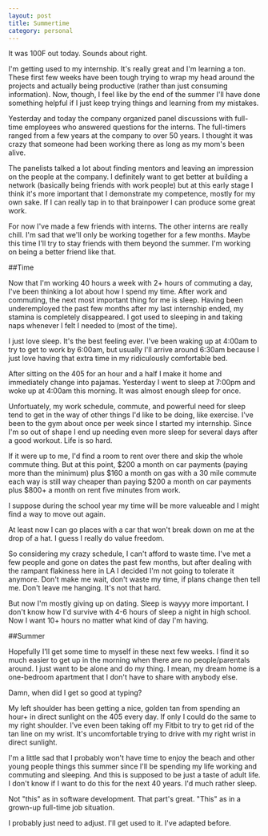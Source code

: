 ```yaml
---
layout: post
title: Summertime
category: personal
---
```


It was 100F out today. Sounds about right.

I'm getting used to my internship. It's really great and I'm learning a ton. These first few weeks have been tough trying to wrap my head around the projects and actually being productive (rather than just consuming information). Now, though, I feel like by the end of the summer I'll have done something helpful if I just keep trying things and learning from my mistakes.

Yesterday and today the company organized panel discussions with full-time employees who answered questions for the interns. The full-timers ranged from a few years at the company to over 50 years. I thought it was crazy that someone had been working there as long as my mom's been alive.

The panelists talked a lot about finding mentors and leaving an impression on the people at the company. I definitely want to get better at building a network (basically being friends with work people) but at this early stage I think it's more important that I demonstrate my competence, mostly for my own sake. If I can really tap in to that brainpower I can produce some great work.

For now I've made a few friends with interns. The other interns are really chill. I'm sad that we'll only be working together for a few months. Maybe this time I'll try to stay friends with them beyond the summer. I'm working on being a better friend like that.

##Time

Now that I'm working 40 hours a week with 2+ hours of commuting a day, I've been thinking a lot about how I spend my time. After work and commuting, the next most important thing for me is sleep. Having been underemployed the past few months after my last internship ended, my stamina is completely disappeared. I got used to sleeping in and taking naps whenever I felt I needed to (most of the time). 

I just love sleep. It's the best feeling ever. I've been waking up at 4:00am to try to get to work by 6:00am, but usually I'll arrive around 6:30am because I just love having that extra time in my ridiculously comfortable bed.

After sitting on the 405 for an hour and a half I make it home and immediately change into pajamas. Yesterday I went to sleep at 7:00pm and woke up at 4:00am this morning. It was almost enough sleep for once.

Unfortuately, my work schedule, commute, and powerful need for sleep tend to get in the way of other things I'd like to be doing, like exercise. I've been to the gym about once per week since I started my internship. Since I'm so out of shape I end up needing even more sleep for several days after a good workout. Life is so hard.

If it were up to me, I'd find a room to rent over there and skip the whole commute thing. But at this point, $200 a month on car payments (paying more than the minimum) plus $160 a month on gas with a 30 mile commute each way is still way cheaper than paying $200 a month on car payments plus $800+ a month on rent five minutes from work.

I suppose during the school year my time will be more valueable and I might find a way to move out again.

At least now I can go places with a car that won't break down on me at the drop of a hat. I guess I really do value freedom.

So considering my crazy schedule, I can't afford to waste time. I've met a few people and gone on dates the past few months, but after dealing with the rampant flakiness here in LA I decided I'm not going to tolerate it anymore. Don't make me wait, don't waste my time, if plans change then tell me. Don't leave me hanging. It's not that hard.

But now I'm mostly giving up on dating. Sleep is wayyy more important. I don't know how I'd survive with 4-6 hours of sleep a night in high school. Now I want 10+ hours no matter what kind of day I'm having.

##Summer

Hopefully I'll get some time to myself in these next few weeks. I find it so much easier to get up in the morning when there are no people/parentals around. I just want to be alone and do my thing. I mean, my dream home is a one-bedroom apartment that I don't have to share with anybody else.

Damn, when did I get so good at typing?

My left shoulder has been getting a nice, golden tan from spending an hour+ in direct sunlight on the 405 every day. If only I could do the same to my right shoulder. I've even been taking off my Fitbit to try to get rid of the tan line on my wrist. It's uncomfortable trying to drive with my right wrist in direct sunlight.

I'm a little sad that I probably won't have time to enjoy the beach and other young people things this summer since I'll be spending my life working and commuting and sleeping. And this is supposed to be just a taste of adult life. I don't know if I want to do this for the next 40 years. I'd much rather sleep.

Not "this" as in software development. That part's great. "This" as in a grown-up full-time job situation.

I probably just need to adjust. I'll get used to it. I've adapted before.